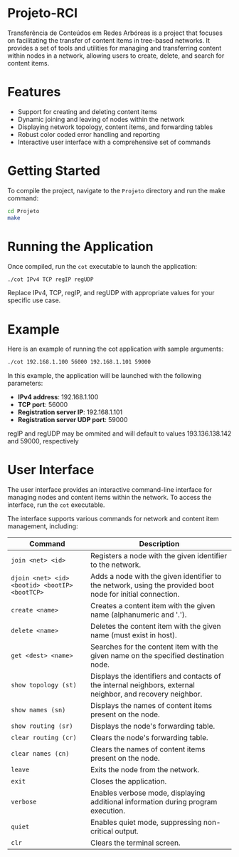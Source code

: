 # Projeto-RCI

Transferência de Conteúdos em Redes Arbóreas is a project that focuses on facilitating the transfer of content items in tree-based networks. It provides a set of tools and utilities for managing and transferring content within nodes in a network, allowing users to create, delete, and search for content items.


# Features

* Support for creating and deleting content items
* Dynamic joining and leaving of nodes within the network
* Displaying network topology, content items, and forwarding tables
* Robust color coded error handling and reporting
* Interactive user interface with a comprehensive set of commands


# Getting Started
To compile the project, navigate to the `Projeto` directory and run the make command:
```sh
cd Projeto
make
```
# Running the Application

Once compiled, run the `cot` executable to launch the application:
```sh
./cot IPv4 TCP regIP regUDP
```
Replace IPv4, TCP, regIP, and regUDP with appropriate values for your specific use case.


# Example
Here is an example of running the cot application with sample arguments:
```sh
./cot 192.168.1.100 56000 192.168.1.101 59000
```
In this example, the application will be launched with the following parameters:

* **IPv4 address**: 192.168.1.100
* **TCP port**: 56000
* **Registration server IP**: 192.168.1.101
* **Registration server UDP port**: 59000

regIP and regUDP may be ommited and will default to values 193.136.138.142 and 59000, respectively

# User Interface
The user interface provides an interactive command-line interface for managing nodes and content items within the network. To access the interface, run the `cot` executable.

The interface supports various commands for network and content item management, including:

| Command                      | Description                                                   |
|------------------------------|---------------------------------------------------------------|
| `join <net> <id>`            | Registers a node with the given identifier to the network.    |
| `djoin <net> <id> <bootid> <bootIP> <bootTCP>` | Adds a node with the given identifier to the network, using the provided boot node for initial connection. |
| `create <name>`              | Creates a content item with the given name (alphanumeric and '.'). |
| `delete <name>`              | Deletes the content item with the given name (must exist in host). |
| `get <dest> <name>`          | Searches for the content item with the given name on the specified destination node. |
| `show topology (st)`         | Displays the identifiers and contacts of the internal neighbors, external neighbor, and recovery neighbor. |
| `show names (sn)`            | Displays the names of content items present on the node.      |
| `show routing (sr)`          | Displays the node's forwarding table.                         |
| `clear routing (cr)`         | Clears the node's forwarding table.                           |
| `clear names (cn)`           | Clears the names of content items present on the node.        |
| `leave`                      | Exits the node from the network.                              |
| `exit`                       | Closes the application.                                       |
| `verbose`                    | Enables verbose mode, displaying additional information during program execution. |
| `quiet`                      | Enables quiet mode, suppressing non-critical output.          |
| `clr`                        | Clears the terminal screen.                                   |
